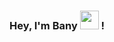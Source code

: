 
### Hey, I'm Bany <img src="https://media.giphy.com/media/hvRJCLFzcasrR4ia7z/giphy.gif" width="30"> !
